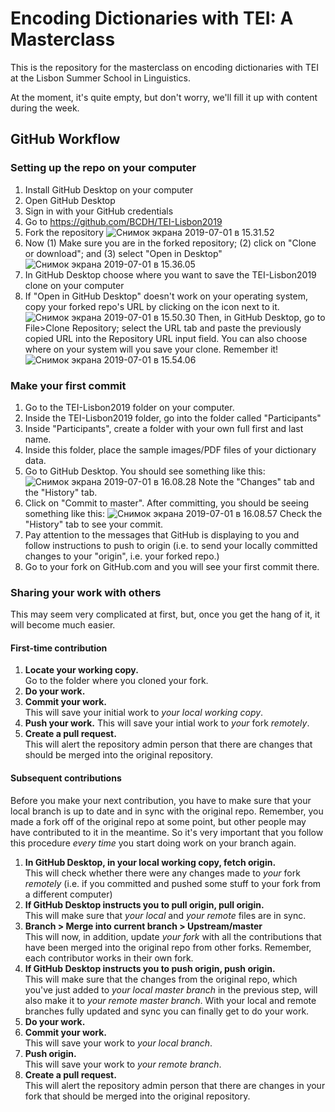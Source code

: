 # Encoding Dictionaries with TEI: A Masterclass

This is the repository for the masterclass on encoding dictionaries with TEI at the Lisbon Summer School in Linguistics.

At the moment, it's quite empty, but don't worry, we'll fill it up with content during the week.

## GitHub Workflow

### Setting up the repo on your computer

1. Install GitHub Desktop on your computer
2. Open GitHub Desktop
3. Sign in with your GitHub credentials
4. Go to https://github.com/BCDH/TEI-Lisbon2019
5. Fork the repository ![Снимок экрана 2019-07-01 в 15.31.52](https://i.imgur.com/UFKV0vY.png)
6. Now (1) Make sure you are in the forked repository; (2) click on "Clone or download"; and (3) select "Open in Desktop" ![Снимок экрана 2019-07-01 в 15.36.05](https://i.imgur.com/HO3QPFV.png)
7. In GitHub Desktop choose where you want to save the TEI-Lisbon2019 clone on your computer
8. If "Open in GitHub Desktop" doesn't work on your operating system, copy your forked repo's URL by clicking on the icon next to it.![Снимок экрана 2019-07-01 в 15.50.30](https://i.imgur.com/AadWYxR.png) Then, in GitHub Desktop, go to File>Clone Repository; select the URL tab and paste the previously copied URL into the Repository URL input field. You can also choose where on your system will you save your clone. Remember it! ![Снимок экрана 2019-07-01 в 15.54.06](https://i.imgur.com/dZ4uR9D.png)

### Make your first commit

1. Go to the TEI-Lisbon2019 folder on your computer.
2. Inside the TEI-Lisbon2019 folder, go into the folder called "Participants"
3. Inside "Participants", create a folder with your own full first and last name.
4. Inside this folder, place the sample images/PDF files of your dictionary data.
5. Go to GitHub Desktop. You should see something like this: ![Снимок экрана 2019-07-01 в 16.08.28](https://i.imgur.com/NYgy0VX.jpg) Note the "Changes" tab and the "History" tab.
6. Click on "Commit to master". After committing, you should be seeing something like this: ![Снимок экрана 2019-07-01 в 16.08.57](https://i.imgur.com/E6UGJJG.png) Check the "History" tab to see your commit.
7. Pay attention to the messages that GitHub is displaying to you and follow instructions to push to origin (i.e. to send your locally committed changes to your "origin", i.e. your forked repo.)
8. Go to your fork on GitHub.com and you will see your first commit there.

### Sharing your work with others

This may seem very complicated at first, but, once you get the hang of it, it will become much easier.

#### First-time contribution

1. **Locate your working copy.**  
   Go to the folder where you cloned your fork.
2. **Do your work.**  
3. **Commit your work.**  
   This will save your initial work to _your local working copy_.  
4. **Push your work.**
   This will save your intial work to _your_ fork _remotely_.  
5. **Create a pull request.**  
   This will alert the repository admin person that there are changes that should be merged into the original repository.

#### Subsequent contributions

Before you make your next contribution, you have to make sure that your local branch is up to date and in sync with the original repo. Remember, you made a fork off of the original repo at some point, but other people may have contributed to it in the meantime. So it's very important that you follow  this procedure _every time_ you start doing work on your branch again.

1. **In GitHub Desktop, in your local working copy, fetch origin.**  
   This will check whether there were any changes made to _your_ fork _remotely_ (i.e. if you committed and pushed some stuff to your fork from a different computer)
2. **If GitHub Desktop instructs you to pull origin, pull origin.**  
   This will make sure that _your local_ and _your remote_ files are in sync.
3. **Branch > Merge into current branch > Upstream/master**  
   This will now, in addition, update _your fork_ with all the contributions that have been merged into the original repo from other forks. Remember, each contributor works in their own fork.
4. **If GitHub Desktop instructs you to push origin, push origin.**  
   This will make sure that the changes from the original repo, which you've just added to  _your local master branch_ in the previous step, will also make it to _your remote master branch_. With your local and remote branches fully updated and sync you can finally get to do your work.
4. **Do your work.**
5. **Commit your work.**  
   This will save your work to _your local branch_.
6. **Push origin.**  
   This will save your work to _your remote branch_.
7. **Create a pull request.**  
  This will alert the repository admin person that there are changes in your fork that should be merged into the original repository.
